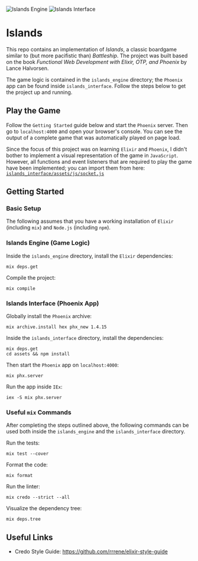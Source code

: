 ![Islands Engine](https://github.com/moritzploss/islands/workflows/Islands%20Engine/badge.svg) ![Islands Interface](https://github.com/moritzploss/islands/workflows/Islands%20Interface/badge.svg)
# Islands

This repo contains an implementation of *Islands*, a classic boardgame similar to (but more pacifistic than) *Battleship*. The project was built based on the book
*Functional Web Development with Elixir, OTP, and Phoenix* by Lance Halvorsen.

The game logic is contained in the `islands_engine` directory; the `Phoenix` app 
can be found inside `islands_interface`. Follow the steps below to get the
project up and running.

## Play the Game

Follow the `Getting Started` guide below and start the `Phoenix` server. Then
go to `localhost:4000` and open your browser's console. You can see the
output of a complete game that was automatically played on page load.

Since the focus of this project was on learning `Elixir` and `Phoenix`, I didn't
bother to implement a visual representation of the game in `JavaScript`. However,
all functions and event listeners that are required to play the game have
been implemented; you can import them from here:
[`islands_interface/assets/js/socket.js`](islands_interface/assets/js/socket.js)

## Getting Started

### Basic Setup

The following assumes that you have a working installation of `Elixir`
(including `mix`) and `Node.js` (including `npm`).

### Islands Engine (Game Logic)

Inside the `islands_engine` directory, install the `Elixir` dependencies:

    mix deps.get

Compile the project:

    mix compile

### Islands Interface (Phoenix App)

Globally install the `Phoenix` archive:

    mix archive.install hex phx_new 1.4.15

Inside the `islands_interface` directory, install the dependencies:

    mix deps.get
    cd assets && npm install

Then start the `Phoenix` app on `localhost:4000`:

    mix phx.server

Run the app inside `IEx`:

    iex -S mix phx.server

### Useful `mix` Commands

After completing the steps outlined above, the following commands can be used 
both inside the `islands_engine` and the `islands_interface` directory.

Run the tests:

    mix test --cover

Format the code:

    mix format

Run the linter:

    mix credo --strict --all

Visualize the dependency tree:

    mix deps.tree

## Useful Links

- Credo Style Guide: https://github.com/rrrene/elixir-style-guide
